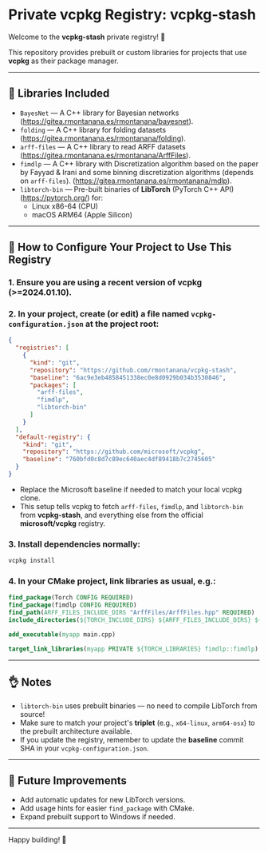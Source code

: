 # Private vcpkg Registry: vcpkg-stash

Welcome to the **vcpkg-stash** private registry! 🚀

This repository provides prebuilt or custom libraries for projects that use **vcpkg** as their package manager.

---

## 📁 Libraries Included

- `BayesNet`    — A C++ library for Bayesian networks (https://gitea.rmontanana.es/rmontanana/bayesnet).
- `folding`     — A C++ library for folding datasets (https://gitea.rmontanana.es/rmontanana/folding).
- `arff-files`  — A C++ library to read ARFF datasets (https://gitea.rmontanana.es/rmontanana/ArffFiles).
- `fimdlp`      — A C++ library with Discretization algorithm based on the paper by Fayyad & Irani and some binning discretization algorithms (depends on `arff-files`). (https://gitea.rmontanana.es/rmontanana/mdlp).
- `libtorch-bin` — Pre-built binaries of **LibTorch** (PyTorch C++ API) (https://pytorch.org/) for:
  - Linux x86-64 (CPU)
  - macOS ARM64 (Apple Silicon)

---

## 🔗 How to Configure Your Project to Use This Registry

### 1. Ensure you are using a recent version of **vcpkg** (>=2024.01.10).

### 2. In your project, create (or edit) a file named **`vcpkg-configuration.json`** at the project root:

```json
{
  "registries": [
    {
      "kind": "git",
      "repository": "https://github.com/rmontanana/vcpkg-stash",
      "baseline": "6ac9e3eb4858451338ec0e8d0929b034b3530846",
      "packages": [
        "arff-files",
        "fimdlp",
        "libtorch-bin"
      ]
    }
  ],
  "default-registry": {
    "kind": "git",
    "repository": "https://github.com/microsoft/vcpkg",
    "baseline": "760bfd0c8d7c89ec640aec4df89418b7c2745605"
  }
}
```

- Replace the Microsoft baseline if needed to match your local vcpkg clone.
- This setup tells vcpkg to fetch `arff-files`, `fimdlp`, and `libtorch-bin` from **vcpkg-stash**, and everything else from the official **microsoft/vcpkg** registry.

### 3. Install dependencies normally:

```bash
vcpkg install
```

### 4. In your CMake project, link libraries as usual, e.g.:

```cmake
find_package(Torch CONFIG REQUIRED)
find_package(fimdlp CONFIG REQUIRED)
find_path(ARFF_FILES_INCLUDE_DIRS "ArffFiles/ArffFiles.hpp" REQUIRED)
include_directories(${TORCH_INCLUDE_DIRS} ${ARFF_FILES_INCLUDE_DIRS} ${fimdlp_INCLUDE_DIRS})

add_executable(myapp main.cpp)

target_link_libraries(myapp PRIVATE ${TORCH_LIBRARIES} fimdlp::fimdlp)
```


---

## 👌 Notes

- `libtorch-bin` uses prebuilt binaries — no need to compile LibTorch from source!
- Make sure to match your project's **triplet** (e.g., `x64-linux`, `arm64-osx`) to the prebuilt architecture available.
- If you update the registry, remember to update the **baseline** commit SHA in your `vcpkg-configuration.json`.

---

## 🚀 Future Improvements

- Add automatic updates for new LibTorch versions.
- Add usage hints for easier `find_package` with CMake.
- Expand prebuilt support to Windows if needed.

---

Happy building! 🎉


